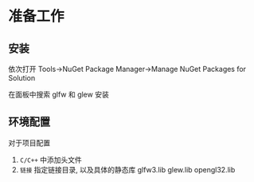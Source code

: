 # 准备工作

## 安装

依次打开 Tools->NuGet Package Manager->Manage NuGet Packages for Solution

在面板中搜索 glfw 和 glew 安装

## 环境配置

对于项目配置

1. `C/C++` 中添加头文件
2. `链接` 指定链接目录, 以及具体的静态库 glfw3.lib glew.lib opengl32.lib